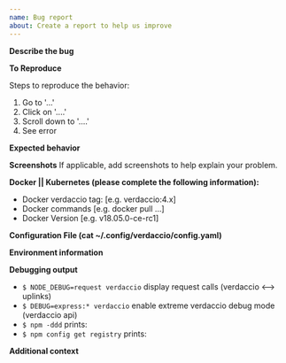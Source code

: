 ```yaml
---
name: Bug report
about: Create a report to help us improve
---
```


<!-- 
Hi folk, please read carefully the following points, all this information is what you need to share and make the process efficient
so everybody can understand your issue, please notice if you don't fill any of this points our friendly boot will remind you to do it or
close automatically the issue. Removing the sections you consider are irrelevant for your issue is totally ok. 

If you have questions, you might rather join use over Discord https://chat.verdaccio.org

As reminder, we have code of conduct all of us we must follow https://github.com/verdaccio/verdaccio/blob/master/CODE_OF_CONDUCT.md 
-->

**Describe the bug**
<!-- A clear and concise description of what the bug is. -->

**To Reproduce**
<!-- How to reproduce the issue -->

Steps to reproduce the behavior:
1. Go to '...'
2. Click on '....'
3. Scroll down to '....'
4. See error

**Expected behavior**
<!-- A clear and concise description of what you expected to happen. -->

**Screenshots**
If applicable, add screenshots to help explain your problem.

**Docker || Kubernetes (please complete the following information):**
 - Docker verdaccio tag: [e.g. verdaccio:4.x]
 - Docker commands [e.g. docker pull ...]
 - Docker Version [e.g. v18.05.0-ce-rc1]

**Configuration File (cat ~/.config/verdaccio/config.yaml)**

<!-- Please be careful do not leak any sensitive information, remove tokens -->

**Environment information**

<!-- 
  Please paste the results of `verdaccio --info` here (only if you are using >4.0.0). 
  Share, Node.js, node package manager used (npm, yarn or pnpm) and the version.
  The verdaccio version is really important, run `verdaccio --version` if you don't know it.
-->

**Debugging output**
<!-- If you are contributing and need to share internal stuff, here some useful commands to get more verbose output -->

 - `$ NODE_DEBUG=request verdaccio` display request calls (verdaccio <--> uplinks)
 - `$ DEBUG=express:* verdaccio` enable extreme verdaccio debug mode (verdaccio api)
 - `$ npm -ddd` prints:
 - `$ npm config get registry` prints:

**Additional context**

<!-- 

If there is something else to share, screenshots, log files, or link references to other tickets.
IMPORTANT: please do not attach log files, rather copy the content so is indexable for future search.
-->

